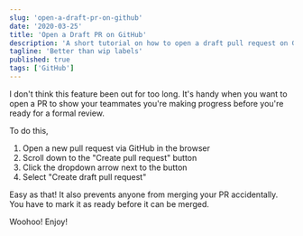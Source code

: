 ```yaml
---
slug: 'open-a-draft-pr-on-github'
date: '2020-03-25'
title: 'Open a Draft PR on GitHub'
description: 'A short tutorial on how to open a draft pull request on GitHub.'
tagline: 'Better than wip labels'
published: true
tags: ['GitHub']
---
```


I don't think this feature been out for too long. It's handy when you want to open a PR to show your teammates you're making progress before you're ready for a formal review.

To do this,

1. Open a new pull request via GitHub in the browser
2. Scroll down to the "Create pull request" button
3. Click the dropdown arrow next to the button
4. Select "Create draft pull request"

Easy as that! It also prevents anyone from merging your PR accidentally. You have to mark it as ready before it can be merged.

Woohoo! Enjoy!
